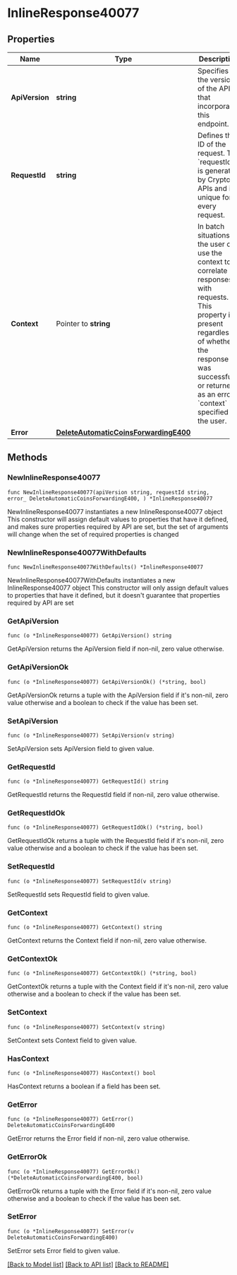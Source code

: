 # InlineResponse40077

## Properties

Name | Type | Description | Notes
------------ | ------------- | ------------- | -------------
**ApiVersion** | **string** | Specifies the version of the API that incorporates this endpoint. | 
**RequestId** | **string** | Defines the ID of the request. The &#x60;requestId&#x60; is generated by Crypto APIs and it&#39;s unique for every request. | 
**Context** | Pointer to **string** | In batch situations the user can use the context to correlate responses with requests. This property is present regardless of whether the response was successful or returned as an error. &#x60;context&#x60; is specified by the user. | [optional] 
**Error** | [**DeleteAutomaticCoinsForwardingE400**](DeleteAutomaticCoinsForwardingE400.md) |  | 

## Methods

### NewInlineResponse40077

`func NewInlineResponse40077(apiVersion string, requestId string, error_ DeleteAutomaticCoinsForwardingE400, ) *InlineResponse40077`

NewInlineResponse40077 instantiates a new InlineResponse40077 object
This constructor will assign default values to properties that have it defined,
and makes sure properties required by API are set, but the set of arguments
will change when the set of required properties is changed

### NewInlineResponse40077WithDefaults

`func NewInlineResponse40077WithDefaults() *InlineResponse40077`

NewInlineResponse40077WithDefaults instantiates a new InlineResponse40077 object
This constructor will only assign default values to properties that have it defined,
but it doesn't guarantee that properties required by API are set

### GetApiVersion

`func (o *InlineResponse40077) GetApiVersion() string`

GetApiVersion returns the ApiVersion field if non-nil, zero value otherwise.

### GetApiVersionOk

`func (o *InlineResponse40077) GetApiVersionOk() (*string, bool)`

GetApiVersionOk returns a tuple with the ApiVersion field if it's non-nil, zero value otherwise
and a boolean to check if the value has been set.

### SetApiVersion

`func (o *InlineResponse40077) SetApiVersion(v string)`

SetApiVersion sets ApiVersion field to given value.


### GetRequestId

`func (o *InlineResponse40077) GetRequestId() string`

GetRequestId returns the RequestId field if non-nil, zero value otherwise.

### GetRequestIdOk

`func (o *InlineResponse40077) GetRequestIdOk() (*string, bool)`

GetRequestIdOk returns a tuple with the RequestId field if it's non-nil, zero value otherwise
and a boolean to check if the value has been set.

### SetRequestId

`func (o *InlineResponse40077) SetRequestId(v string)`

SetRequestId sets RequestId field to given value.


### GetContext

`func (o *InlineResponse40077) GetContext() string`

GetContext returns the Context field if non-nil, zero value otherwise.

### GetContextOk

`func (o *InlineResponse40077) GetContextOk() (*string, bool)`

GetContextOk returns a tuple with the Context field if it's non-nil, zero value otherwise
and a boolean to check if the value has been set.

### SetContext

`func (o *InlineResponse40077) SetContext(v string)`

SetContext sets Context field to given value.

### HasContext

`func (o *InlineResponse40077) HasContext() bool`

HasContext returns a boolean if a field has been set.

### GetError

`func (o *InlineResponse40077) GetError() DeleteAutomaticCoinsForwardingE400`

GetError returns the Error field if non-nil, zero value otherwise.

### GetErrorOk

`func (o *InlineResponse40077) GetErrorOk() (*DeleteAutomaticCoinsForwardingE400, bool)`

GetErrorOk returns a tuple with the Error field if it's non-nil, zero value otherwise
and a boolean to check if the value has been set.

### SetError

`func (o *InlineResponse40077) SetError(v DeleteAutomaticCoinsForwardingE400)`

SetError sets Error field to given value.



[[Back to Model list]](../README.md#documentation-for-models) [[Back to API list]](../README.md#documentation-for-api-endpoints) [[Back to README]](../README.md)


